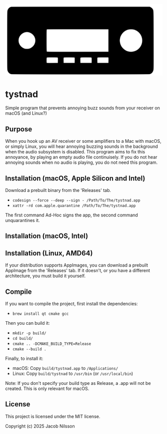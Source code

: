 ![img](/data/logo.svg)

# tystnad

Simple program that prevents annoying buzz sounds from your receiver on macOS (and Linux?)

## Purpose

When you hook up an AV receiver or some amplifiers to a Mac with macOS, or simply Linux, you will hear annoying buzzing sounds in the background when the audio subsystem is disabled.
This program aims to fix this annoyance, by playing an empty audio file continuisely. If you do not hear annoying sounds when no audio is playing, you do not need this program.

## Installation (macOS, Apple Silicon and Intel)

Download a prebuilt binary from the 'Releases' tab.

- `codesign --force --deep --sign - /Path/To/The/tystnad.app`
- `xattr -rd com.apple.quarantine /Path/To/The/tystnad.app`

The first command Ad-Hoc signs the app, the second command unquarantines it.

## Installation (macOS, Intel)

## Installation (Linux, AMD64)

If your distribution supports AppImages, you can download a prebuilt AppImage from the 'Releases' tab. 
If it doesn't, or you have a different architecture, you must build it yourself.

## Compile

If you want to compile the project, first install the dependencies:

- `brew install qt cmake gcc`

Then you can build it:

- `mkdir -p build/`
- `cd build/`
- `cmake .. -DCMAKE_BUILD_TYPE=Release`
- `cmake --build .`

Finally, to install it:

- macOS: Copy `build/tystnad.app` to `/Applications/`
- Linux: Copy `build/tystnad` to `/usr/bin` (or `/usr/local/bin`)

Note: If you don't specify your build type as Release, a .app will not be created. This is only relevant for macOS.

## License

This project is licensed under the MIT license.

Copyright (c) 2025 Jacob Nilsson

